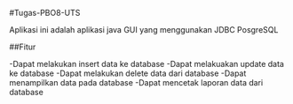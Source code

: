 #Tugas-PBO8-UTS

Aplikasi ini adalah aplikasi java GUI yang menggunakan JDBC PosgreSQL

##Fitur

-Dapat melakukan insert data ke database
-Dapat melakuakan update data ke database
-Dapat melakukan delete data dari database
-Dapat menampilkan data pada database
-Dapat mencetak laporan data dari database

